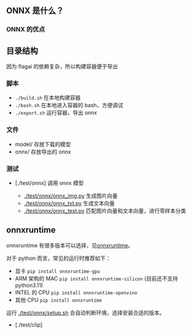 ## ONNX 是什么？

### ONNX 的优点

## 目录结构

因为 flagai 的依赖复杂，所以构建容器便于导出

### 脚本

* `./build.sh` 在本地构建容器
* `./bash.sh` 在本地进入容器的 bash，方便调试
* `./export.sh` 运行容器，导出 onnx

### 文件

* model/ 存放下载的模型
* onnx/ 存放导出的 onnx

### 测试

* [./test/onnx] 调用 onnx 模型

  * [./test/onnx/onnx_img.py](./test/onnx/onnx_img.py)  生成图片向量
  * [./test/onnx/onnx_txt.py](./test/onnx/onnx_txt.py)  生成文本向量
  * [./test/onnx/onnx_test.py](./test/onnx/onnx_test.py) 匹配图片向量和文本向量，进行零样本分类

## onnxruntime

onnxruntime 有很多版本可以选择，见[onnxruntime](https://onnxruntime.ai/)。

对于 python 而言，常见的运行时推荐如下：

* 显卡 `pip install onnxruntime-gpu`
* ARM 架构的 MAC `pip install onnxruntime-silicon` (目前还不支持 python3.11)
* INTEL 的 CPU `pip install onnxruntime-openvino`
* 其他 CPU `pip install onnxruntime`

运行 [./test/onnx/setup.sh](./test/onnx/setup.sh) 会自动判断环境，选择安装合适的版本。

* [./test/clip]
